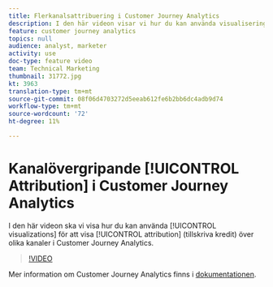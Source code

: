 ```yaml
---
title: Flerkanalsattribuering i Customer Journey Analytics
description: I den här videon visar vi hur du kan använda visualiseringar för att visa attribuering (ge kredit) i olika kanaler i Adobe Customer Journey Analytics.
feature: customer journey analytics
topics: null
audience: analyst, marketer
activity: use
doc-type: feature video
team: Technical Marketing
thumbnail: 31772.jpg
kt: 3963
translation-type: tm+mt
source-git-commit: 08f06d4703272d5eeab612fe6b2bb6dc4adb9d74
workflow-type: tm+mt
source-wordcount: '72'
ht-degree: 11%

---
```



# Kanalövergripande [!UICONTROL Attribution] i Customer Journey Analytics

I den här videon ska vi visa hur du kan använda [!UICONTROL visualizations] för att visa [!UICONTROL attribution] (tillskriva kredit) över olika kanaler i Customer Journey Analytics.

>[!VIDEO](https://video.tv.adobe.com/v/31772/?quality=12)

Mer information om Customer Journey Analytics finns i [dokumentationen](https://docs.adobe.com/content/help/en/analytics-platform/using/cja-landing.html).
